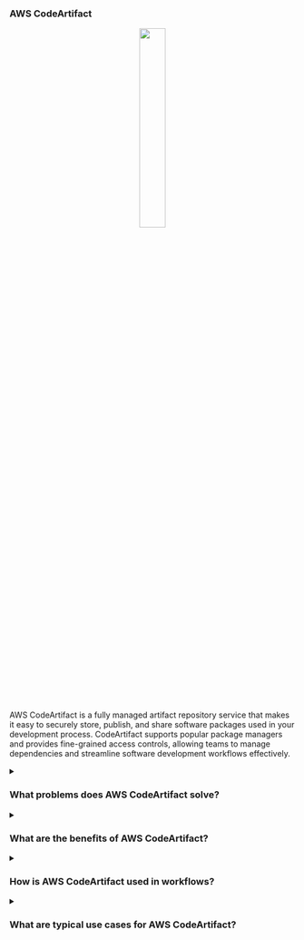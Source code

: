 ### AWS CodeArtifact

<div align="center"> 
  <img src="https://cloud-icons.onemodel.app/aws/Architecture-Service-Icons_01312023/Arch_Developer-Tools/64/Arch_AWS-CodeArtifact_64@5x.png" width="30%"> 
</div> 

<br/> AWS CodeArtifact is a fully managed artifact repository service that makes it easy to securely store, publish, and share software packages used in your development process. CodeArtifact supports popular package managers and provides fine-grained access controls, allowing teams to manage dependencies and streamline software development workflows effectively.

<details>
<summary><h3>What problems does AWS CodeArtifact solve?</h3></summary> 
<div align="center"> 
  <img src="https://cdn-icons-png.flaticon.com/512/4133/4133589.png" width="25%"> 
</div> 

AWS CodeArtifact addresses several challenges in software development, including:

- **Dependency Management**: Simplifies handling dependencies for projects using different programming languages.
- **Version Control**: Provides a centralized location for storing package versions to avoid compatibility issues.
- **Access Control**: Offers fine-grained access controls to secure package repositories.
- **Integration with AWS**: Seamlessly integrates with AWS IAM for authentication and access management.

</details> 

<details>
<summary><h3>What are the benefits of AWS CodeArtifact?</h3></summary> 
<div align="center"> 
  <img src="https://cdn-icons-png.flaticon.com/512/3588/3588592.png" width="25%"> 
</div> 

Key benefits of AWS CodeArtifact include:

- **Centralized Repository**: Consolidates software packages across teams and projects.
- **Secure Access**: Ensures security with built-in encryption and integration with AWS IAM.
- **Broad Compatibility**: Supports multiple package formats, including npm, Maven, PyPI, and NuGet.
- **Scalability**: Scales automatically with the size of your package repositories.
- **Simplified Billing**: Pay-as-you-go pricing based on storage and requests.

</details> 

<details>
<summary><h3>How is AWS CodeArtifact used in workflows?</h3></summary> 
<div align="center"> 
  <img src="https://cdn-icons-png.flaticon.com/512/1705/1705312.png" width="25%"> 
</div> 

AWS CodeArtifact integrates into development workflows to enhance collaboration and simplify dependency management. Typical usage includes:

- Storing and managing software artifacts used across teams.
- Configuring package managers to fetch dependencies from CodeArtifact repositories.
- Sharing private packages securely within an organization.
- Enabling seamless deployment by integrating with CI/CD pipelines.

</details> 

<details>
<summary><h3>What are typical use cases for AWS CodeArtifact?</h3></summary> 
<div align="center"> 
  <img src="https://cdn-icons-png.flaticon.com/512/2833/2833807.png" width="25%"> 
</div> 

Common use cases for AWS CodeArtifact include:

- **Private Package Management**: Hosting private repositories for internal libraries and dependencies.
- **Dependency Resolution**: Ensuring consistent dependency versions across development and production.
- **Team Collaboration**: Sharing and managing software packages among development teams.
- **CI/CD Pipelines**: Integrating CodeArtifact with pipelines for automated builds and deployments.
- **Open Source Projects**: Managing open-source contributions while securing dependencies.

</details> 
